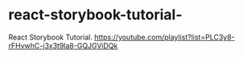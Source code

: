 # react-storybook-tutorial-
React Storybook Tutorial. https://youtube.com/playlist?list=PLC3y8-rFHvwhC-j3x3t9la8-GQJGViDQk

